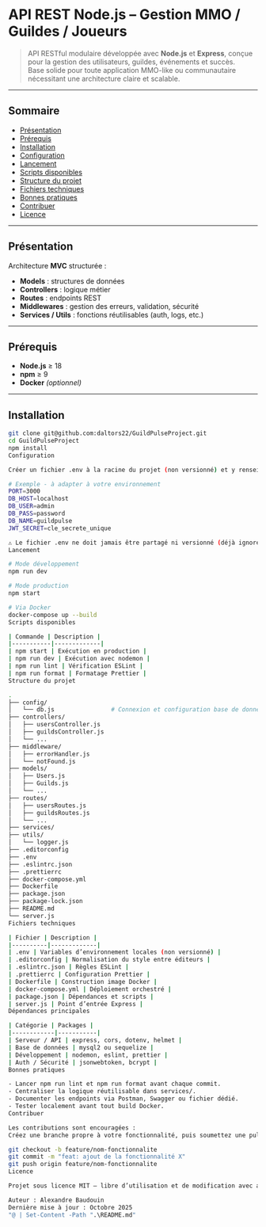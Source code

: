# API REST Node.js – Gestion MMO / Guildes / Joueurs

> API RESTful modulaire développée avec **Node.js** et **Express**, conçue pour la gestion des utilisateurs, guildes, événements et succès.  
> Base solide pour toute application MMO-like ou communautaire nécessitant une architecture claire et scalable.

---

## Sommaire
- [Présentation](#présentation)
- [Prérequis](#prérequis)
- [Installation](#installation)
- [Configuration](#configuration)
- [Lancement](#lancement)
- [Scripts disponibles](#scripts-disponibles)
- [Structure du projet](#structure-du-projet)
- [Fichiers techniques](#fichiers-techniques)
- [Bonnes pratiques](#bonnes-pratiques)
- [Contribuer](#contribuer)
- [Licence](#licence)

---

## Présentation

Architecture **MVC** structurée :
- **Models** : structures de données
- **Controllers** : logique métier
- **Routes** : endpoints REST
- **Middlewares** : gestion des erreurs, validation, sécurité
- **Services / Utils** : fonctions réutilisables (auth, logs, etc.)

---

## Prérequis

- **Node.js** ≥ 18  
- **npm** ≥ 9  
- **Docker** *(optionnel)*

---

## Installation

```bash
git clone git@github.com:daltors22/GuildPulseProject.git
cd GuildPulseProject
npm install
Configuration

Créer un fichier .env à la racine du projet (non versionné) et y renseigner vos variables locales :

# Exemple - à adapter à votre environnement
PORT=3000
DB_HOST=localhost
DB_USER=admin
DB_PASS=password
DB_NAME=guildpulse
JWT_SECRET=cle_secrete_unique

⚠️ Le fichier .env ne doit jamais être partagé ni versionné (déjà ignoré dans .gitignore).
Lancement

# Mode développement
npm run dev

# Mode production
npm start

# Via Docker
docker-compose up --build
Scripts disponibles

| Commande | Description |
|-----------|-------------|
| npm start | Exécution en production |
| npm run dev | Exécution avec nodemon |
| npm run lint | Vérification ESLint |
| npm run format | Formatage Prettier |
Structure du projet

.
├── config/
│   └── db.js                # Connexion et configuration base de données
├── controllers/
│   ├── usersController.js
│   ├── guildsController.js
│   └── ...
├── middleware/
│   ├── errorHandler.js
│   └── notFound.js
├── models/
│   ├── Users.js
│   ├── Guilds.js
│   └── ...
├── routes/
│   ├── usersRoutes.js
│   ├── guildsRoutes.js
│   └── ...
├── services/
├── utils/
│   └── logger.js
├── .editorconfig
├── .env
├── .eslintrc.json
├── .prettierrc
├── docker-compose.yml
├── Dockerfile
├── package.json
├── package-lock.json
├── README.md
└── server.js
Fichiers techniques

| Fichier | Description |
|----------|-------------|
| .env | Variables d’environnement locales (non versionné) |
| .editorconfig | Normalisation du style entre éditeurs |
| .eslintrc.json | Règles ESLint |
| .prettierrc | Configuration Prettier |
| Dockerfile | Construction image Docker |
| docker-compose.yml | Déploiement orchestré |
| package.json | Dépendances et scripts |
| server.js | Point d’entrée Express |
Dépendances principales

| Catégorie | Packages |
|------------|-----------|
| Serveur / API | express, cors, dotenv, helmet |
| Base de données | mysql2 ou sequelize |
| Développement | nodemon, eslint, prettier |
| Auth / Sécurité | jsonwebtoken, bcrypt |
Bonnes pratiques

- Lancer npm run lint et npm run format avant chaque commit.
- Centraliser la logique réutilisable dans services/.
- Documenter les endpoints via Postman, Swagger ou fichier dédié.
- Tester localement avant tout build Docker.
Contribuer

Les contributions sont encouragées :
Créez une branche propre à votre fonctionnalité, puis soumettez une pull request claire et commentée.

git checkout -b feature/nom-fonctionnalite
git commit -m "feat: ajout de la fonctionnalité X"
git push origin feature/nom-fonctionnalite
Licence

Projet sous licence MIT — libre d’utilisation et de modification avec attribution.

Auteur : Alexandre Baudouin
Dernière mise à jour : Octobre 2025
"@ | Set-Content -Path ".\README.md"